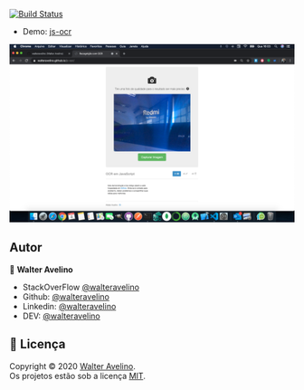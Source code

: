 [![Build Status](https://travis-ci.com/walteravelino/Projetos.svg?branch=master)](https://travis-ci.com/walteravelino/Projetos)

- Demo: [js-ocr](https://walteravelino.github.io/js-ocr/)

<img src = "https://github.com/walteravelino/Posts/blob/master/images/js-ocr.png">

## Autor

👤 **Walter Avelino**

- StackOverFlow [@walteravelino](https://stackoverflow.com/users/13001807/walter-avelino)
- Github: [@walteravelino](https://github.com/walteravelino)
- Linkedin: [@walteravelino](https://linkedin.com/in/walter-avelino-434197105)
- DEV: [@walteravelino](https://dev.to/walteravelino)


## 📝 Licença

Copyright © 2020 [Walter Avelino](https://github.com/walteravelino).<br />
Os projetos estão sob a licença [MIT](https://github.com/walteravelino/Projetos/blob/master/LICENSE).
